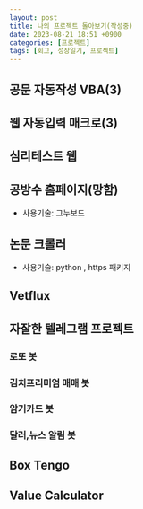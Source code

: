 ```yaml
---
layout: post
title: 나의 프로젝트 돌아보기(작성중)
date: 2023-08-21 18:51 +0900
categories: [프로젝트]
tags: [회고, 성장일기, 프로젝트]
---
```


## 공문 자동작성 VBA(3)
## 웹 자동입력 매크로(3)

## 심리테스트 웹
## 공방수 홈페이지(망함)
* 사용기술: 그누보드
## 논문 크롤러
* 사용기술: python , https 패키지
## Vetflux

## 자잘한 텔레그램 프로젝트
### 로또 봇
### 김치프리미엄 매매 봇
### 암기카드 봇
### 달러,뉴스 알림 봇

## Box Tengo
## Value Calculator
